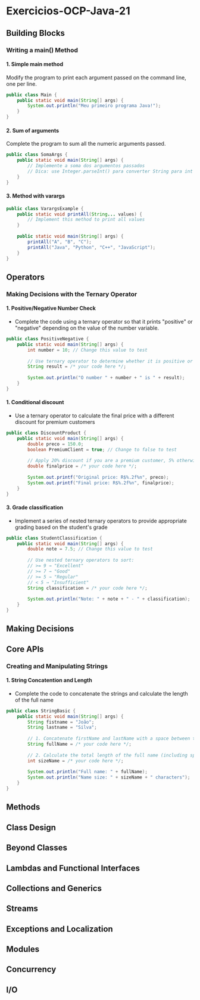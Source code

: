 # Exercicios-OCP-Java-21

## Building Blocks

### Writing a main() Method

#### 1. Simple main method
Modify the program to print each argument passed on the command line, one per line.
```java
public class Main {
    public static void main(String[] args) {
        System.out.println("Meu primeiro programa Java!");
    }
}
```
#### 2. Sum of arguments
Complete the program to sum all the numeric arguments passed.
```java
public class SomaArgs {
    public static void main(String[] args) {
        // Implemente a soma dos argumentos passados
        // Dica: use Integer.parseInt() para converter String para int
    }
}
```
#### 3. Method with varargs
```java
public class VarargsExample {
    public static void printAll(String... values) {
        // Implement this method to print all values
    }
    
    public static void main(String[] args) {
        printAll("A", "B", "C");
        printAll("Java", "Python", "C++", "JavaScript");
    }
}
```

## Operators

### Making Decisions with the Ternary Operator

#### 1. Positive/Negative Number Check

* Complete the code using a ternary operator so that it prints "positive" or "negative" depending on the value of the number variable.
```java
public class PositiveNegative {
    public static void main(String[] args) {
        int number = 10; // Change this value to test
        
        // Use ternary operator to determine whether it is positive or negative
        String result = /* your code here */;
        
        System.out.println("O number " + number + " is " + result);
    }
}
```
#### 1. Conditional discount

* Use a ternary operator to calculate the final price with a different discount for premium customers
```java
public class DiscountProduct {
    public static void main(String[] args) {
        double preco = 150.0;
        boolean PremiumClient = true; // Change to false to test
        
        // Apply 20% discount if you are a premium customer, 5% otherwise
        double finalprice = /* your code here */;
        
        System.out.printf("Original price: R$%.2f%n", preco);
        System.out.printf("Final price: R$%.2f%n", finalprice);
    }
}
```

#### 3. Grade classification
* Implement a series of nested ternary operators to provide appropriate grading based on the student's grade
```java
public class StudentClassification {
    public static void main(String[] args) {
        double note = 7.5; // Change this value to test
        
        // Use nested ternary operators to sort:
        // >= 9 → "Excellent"
        // >= 7 → "Good"
        // >= 5 → "Regular"
        // < 5 → "Insufficient"
        String classification = /* your code here */;
        
        System.out.println("Note: " + note + " - " + classification);
    }
}
```

## Making Decisions
## Core APIs

### Creating and Manipulating Strings

#### 1. String Concatention and Length

* Complete the code to concatenate the strings and calculate the length of the full name

```java
public class StringBasic {
    public static void main(String[] args) {
        String fistname = "João";
        String lastname = "Silva";
        
        // 1. Concatenate firstName and lastName with a space between them
        String fullName = /* your code here */;
        
        // 2. Calculate the total length of the full name (including spaces)
        int sizeName = /* your code here */;
        
        System.out.println("Full name: " + fullName);
        System.out.println("Name size: " + sizeName + " characters");
    }
}
```

## Methods
## Class Design
## Beyond Classes
## Lambdas and Functional Interfaces
## Collections and Generics
## Streams
## Exceptions and Localization
## Modules
## Concurrency
## I/O
